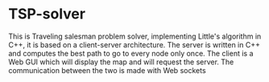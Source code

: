 # TSP-solver
This is Traveling salesman problem solver, implementing Little's algorithm in C++, it is based on a client-server architecture.
The server is written in C++ and computes the best path to go to every node only once.
The client is a Web GUI which will display the map and will request the server.
The communication between the two is made with Web sockets
